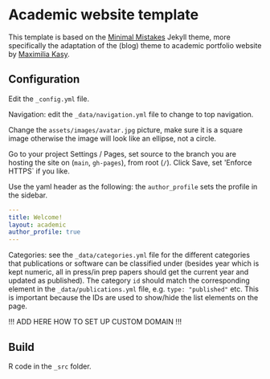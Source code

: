 # Academic website template

This template is based on the [Minimal Mistakes](https://mmistakes.github.io/minimal-mistakes/) Jekyll theme, more specifically the adaptation of the (blog) theme to academic portfolio website by [Maximilia Kasy](https://github.com/maxkasy/home).

## Configuration

Edit the `_config.yml` file.

Navigation: edit the `_data/navigation.yml` file to change to top navigation.

Change the `assets/images/avatar.jpg` picture, make sure it is a square image otherwise the image will look like an ellipse, not a circle.

Go to your project Settings / Pages, set source to the branch you are hosting the site on (`main`, `gh-pages`), from root (`/`). Click Save, set 'Enforce HTTPS` if you like.

Use the yaml header as the following: the `author_profile` sets the profile in the sidebar.

```yaml
---
title: Welcome!
layout: academic
author_profile: true
---
```

Categories: see the `_data/categories.yml` file for the different categories that publications or software can be classified under (besides year which is kept numeric, all in press/in prep papers should get the current year and updated as published). The category `id` should match the corresponding element in the `_data/publications.yml` file, e.g. `type: "published"` etc. This is important because the IDs are used to show/hide the list elements on the page.


!!! ADD HERE HOW TO SET UP CUSTOM DOMAIN !!!

## Build

R code in the `_src` folder.

